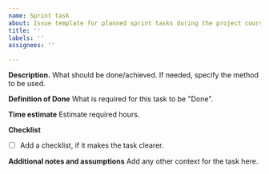 ```yaml
---
name: Sprint task
about: Issue template for planned sprint tasks during the project course
title: ''
labels: ''
assignees: ''

---
```


**Description.**
What should be done/achieved. If needed, specify the method to be used.

**Definition of Done**
What is required for this task to be "Done".

**Time estimate**
Estimate required hours.

**Checklist**
- [ ] Add a checklist, if it makes the task clearer.

**Additional notes and assumptions**
Add any other context for the task here.

